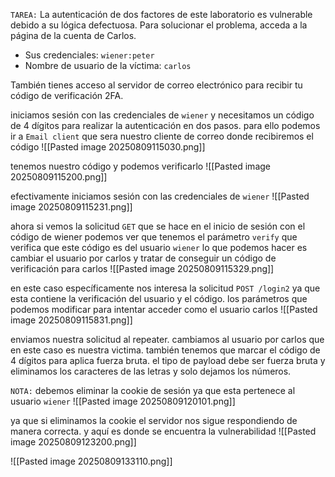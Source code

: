 `TAREA:` La autenticación de dos factores de este laboratorio es vulnerable debido a su lógica defectuosa. Para solucionar el problema, acceda a la página de la cuenta de Carlos.

- Sus credenciales: `wiener:peter`
- Nombre de usuario de la víctima: `carlos`

También tienes acceso al servidor de correo electrónico para recibir tu código de verificación 2FA.

iniciamos sesión con las credenciales de `wiener` y necesitamos un código de 4 dígitos para realizar la autenticación en dos pasos. para ello podemos ir a `Email client` que sera nuestro cliente de correo donde recibiremos el código 
![[Pasted image 20250809115030.png]]

tenemos nuestro código y podemos verificarlo
![[Pasted image 20250809115200.png]]

efectivamente iniciamos sesión con las credenciales de `wiener`
![[Pasted image 20250809115231.png]]

ahora si vemos la solicitud `GET` que se hace en el inicio de sesión con el código de wiener podemos ver que tenemos el parámetro `verify` que verifica que este código es del usuario `wiener` lo que podemos hacer es cambiar el usuario por carlos y tratar de conseguir un código de verificación para carlos 
![[Pasted image 20250809115329.png]]

en este caso específicamente nos interesa la solicitud `POST /login2` ya que esta contiene la verificación del usuario y el código. los parámetros que podemos modificar para intentar acceder como el usuario carlos
![[Pasted image 20250809115831.png]]

enviamos nuestra solicitud al repeater. cambiamos al usuario por carlos que en este caso es nuestra victima. también tenemos que marcar el código de 4 dígitos para aplica fuerza bruta. el tipo de payload debe ser fuerza bruta y eliminamos los caracteres de las letras y solo dejamos los números.

`NOTA:` debemos eliminar la cookie de sesión ya que esta pertenece al usuario `wiener` 
![[Pasted image 20250809120101.png]]

ya que si eliminamos la cookie el servidor nos sigue respondiendo de manera correcta. y aquí es donde se encuentra la vulnerabilidad
![[Pasted image 20250809123200.png]]

![[Pasted image 20250809133110.png]]